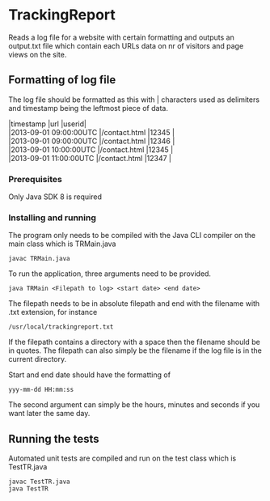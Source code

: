 # TrackingReport

Reads a log file for a website with certain formatting and outputs an output.txt file which contain each URLs data on nr of visitors and page views on the site.

## Formatting of log file
The log file should be formatted as this with | characters used as delimiters and timestamp being the leftmost piece of data.

|timestamp              |url           |userid|\
|2013-09-01 09:00:00UTC |/contact.html |12345 |\
|2013-09-01 09:00:00UTC |/contact.html |12346 |\
|2013-09-01 10:00:00UTC |/contact.html |12345 |\
|2013-09-01 11:00:00UTC |/contact.html |12347 |

### Prerequisites

Only Java SDK 8 is required

### Installing and running

The program only needs to be compiled with the Java CLI compiler on the main class which is TRMain.java
```
javac TRMain.java
```

To run the application, three arguments need to be provided.
```
java TRMain <Filepath to log> <start date> <end date>
```
The filepath needs to be in absolute filepath and end with the filename with .txt extension, for instance
```
/usr/local/trackingreport.txt
```
If the filepath contains a directory with a space then the filename should be in quotes. The filepath can also simply be the filename if the log file is in the current directory.

Start and end date should have the formatting of
```
yyy-mm-dd HH:mm:ss
```
The second argument can simply be the hours, minutes and seconds if you want later the same day.

## Running the tests

Automated unit tests are compiled and run on the test class which is TestTR.java
```
javac TestTR.java
java TestTR
```
